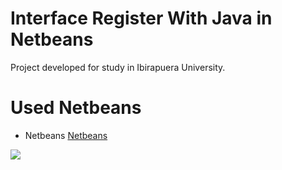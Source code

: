 # Interface Register With Java in Netbeans

Project developed for study in Ibirapuera University.

# Used Netbeans

- Netbeans [Netbeans](https://netbeans.org/features/)

![](https://github.com/Seveshy/gif/blob/master/cadastro.png)
